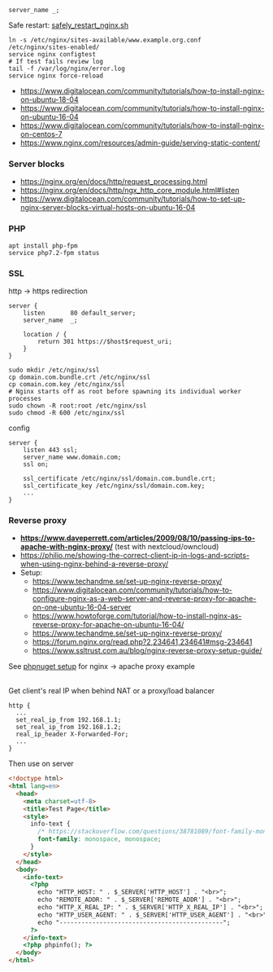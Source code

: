 ```
server_name _;
```

Safe restart: [safely_restart_nginx.sh](../files/nginx/safely_restart_nginx.sh)

```shell
ln -s /etc/nginx/sites-available/www.example.org.conf /etc/nginx/sites-enabled/
service nginx configtest
# If test fails review log
tail -f /var/log/nginx/error.log
service nginx force-reload
```
* https://www.digitalocean.com/community/tutorials/how-to-install-nginx-on-ubuntu-18-04
* https://www.digitalocean.com/community/tutorials/how-to-install-nginx-on-ubuntu-16-04
* https://www.digitalocean.com/community/tutorials/how-to-install-nginx-on-centos-7
* https://www.nginx.com/resources/admin-guide/serving-static-content/

### Server blocks
* https://nginx.org/en/docs/http/request_processing.html
* https://nginx.org/en/docs/http/ngx_http_core_module.html#listen
* https://www.digitalocean.com/community/tutorials/how-to-set-up-nginx-server-blocks-virtual-hosts-on-ubuntu-16-04

### PHP
```
apt install php-fpm
service php7.2-fpm status
```

### SSL
http -> https redirection
```
server {
    listen       80 default_server;
    server_name  _;

    location / {
        return 301 https://$host$request_uri;
    }
}
```

```shell
sudo mkdir /etc/nginx/ssl
cp domain.com.bundle.crt /etc/nginx/ssl
cp comain.com.key /etc/nginx/ssl
# Nginx starts off as root before spawning its individual worker processes
sudo chown -R root:root /etc/nginx/ssl
sudo chmod -R 600 /etc/nginx/ssl
```
config
```
server {
    listen 443 ssl;
    server_name www.domain.com;
    ssl on;

    ssl_certificate /etc/nginx/ssl/domain.com.bundle.crt;
    ssl_certificate_key /etc/nginx/ssl/domain.com.key;
    ...
}
```

### Reverse proxy

* **https://www.daveperrett.com/articles/2009/08/10/passing-ips-to-apache-with-nginx-proxy/** (test with nextcloud/owncloud)
* https://philio.me/showing-the-correct-client-ip-in-logs-and-scripts-when-using-nginx-behind-a-reverse-proxy/
* Setup:
    * https://www.techandme.se/set-up-nginx-reverse-proxy/
    * https://www.digitalocean.com/community/tutorials/how-to-configure-nginx-as-a-web-server-and-reverse-proxy-for-apache-on-one-ubuntu-16-04-server
    * https://www.howtoforge.com/tutorial/how-to-install-nginx-as-reverse-proxy-for-apache-on-ubuntu-16-04/
    * https://www.techandme.se/set-up-nginx-reverse-proxy/
    * https://forum.nginx.org/read.php?2,234641,234641#msg-234641
    * https://www.ssltrust.com.au/blog/nginx-reverse-proxy-setup-guide/


See [phpnuget setup](phpnuget.md) for nginx -> apache proxy example<br><br>

Get client's real IP when behind NAT or a proxy/load balancer
```
http {
  ...
  set_real_ip_from 192.168.1.1;
  set_real_ip_from 192.168.1.2;
  real_ip_header X-Forwarded-For;
  ...
}
```
Then use on server
```html
<!doctype html>
<html lang=en>
  <head>
    <meta charset=utf-8>
    <title>Test Page</title>
    <style>
      info-text {
        /* https://stackoverflow.com/questions/38781089/font-family-monospace-monospace */
        font-family: monospace, monospace;
      }
    </style>
  </head>
  <body>
    <info-text>
      <?php
        echo "HTTP_HOST: " . $_SERVER['HTTP_HOST'] . "<br>";
        echo "REMOTE_ADDR: " . $_SERVER['REMOTE_ADDR'] . "<br>";
        echo "HTTP_X_REAL_IP: " . $_SERVER['HTTP_X_REAL_IP'] . "<br>";
        echo "HTTP_USER_AGENT: " . $_SERVER['HTTP_USER_AGENT'] . "<br>";
        echo "---------------------------------------------";
      ?>
    </info-text>
    <?php phpinfo(); ?>
  </body>
</html>
```
